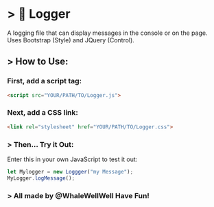 # > 💾 Logger
A logging file that can display messages in the console or on the page. Uses Bootstrap (Style) and JQuery (Control).

## > How to Use:

### First, add a script tag:
```Html
<script src="YOUR/PATH/TO/Logger.js">
```

### Next, add a CSS link:
```Html
<link rel="stylesheet" href="YOUR/PATH/TO/Logger.css">
```

### > Then... Try it Out:
Enter this in your own JavaScript to test it out:
```JavaScript
let Mylogger = new Loggger("my Message");
MyLogger.logMessage();
```

### > All made by @WhaleWellWell Have Fun!